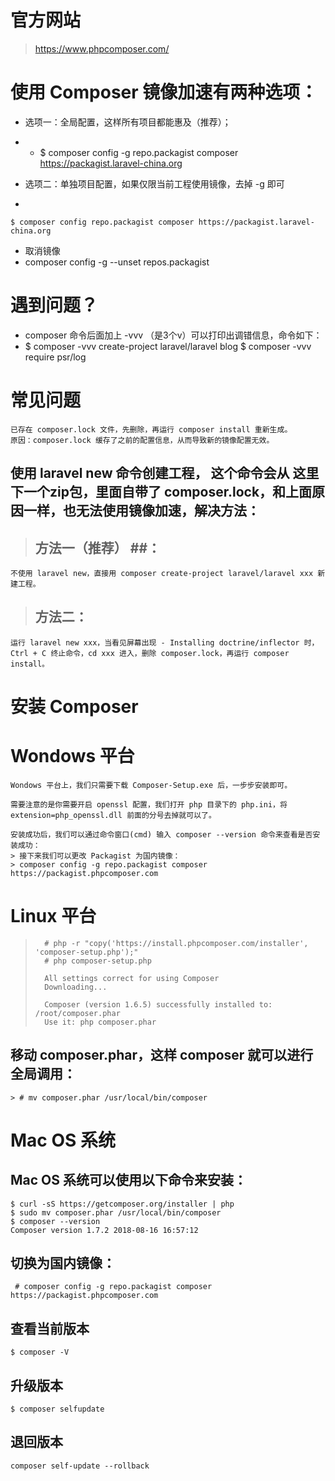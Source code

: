 # 官方网站 #
> https://www.phpcomposer.com/

# 使用 Composer 镜像加速有两种选项： #

- 选项一：全局配置，这样所有项目都能惠及（推荐）；
- 
 	- $ composer config -g repo.packagist composer https://packagist.laravel-china.org
 	
- 选项二：单独项目配置，如果仅限当前工程使用镜像，去掉 -g 即可
-
	
	$ composer config repo.packagist composer https://packagist.laravel-china.org

- 取消镜像
-
	composer config -g --unset repos.packagist

# 遇到问题？ #
 
- composer 命令后面加上 -vvv （是3个v）可以打印出调错信息，命令如下：
- 
	$ composer -vvv create-project laravel/laravel blog
	$ composer -vvv require psr/log

# 常见问题 #
	已存在 composer.lock 文件，先删除，再运行 composer install 重新生成。
	原因：composer.lock 缓存了之前的配置信息，从而导致新的镜像配置无效。

## 使用 laravel new 命令创建工程， 这个命令会从 这里 下一个zip包，里面自带了 composer.lock，和上面原因一样，也无法使用镜像加速，解决方法： ##
> ## 方法一（推荐） ##：
	不使用 laravel new，直接用 composer create-project laravel/laravel xxx 新建工程。

> ## 方法二： ##
	运行 laravel new xxx，当看见屏幕出现 - Installing doctrine/inflector 时，
	Ctrl + C 终止命令，cd xxx 进入，删除 composer.lock，再运行 composer install。


# 安装 Composer #

# Wondows 平台 #
	Wondows 平台上，我们只需要下载 Composer-Setup.exe 后，一步步安装即可。
	
	需要注意的是你需要开启 openssl 配置，我们打开 php 目录下的 php.ini，将 extension=php_openssl.dll 前面的分号去掉就可以了。

	安装成功后，我们可以通过命令窗口(cmd) 输入 composer --version 命令来查看是否安装成功：
	> 接下来我们可以更改 Packagist 为国内镜像：
	> composer config -g repo.packagist composer https://packagist.phpcomposer.com

# Linux 平台 #
>     
>     	# php -r "copy('https://install.phpcomposer.com/installer', 'composer-setup.php');"
>     	# php composer-setup.php
>     	
>     	All settings correct for using Composer
>     	Downloading...
>     	
>     	Composer (version 1.6.5) successfully installed to: /root/composer.phar
>     	Use it: php composer.phar
>      	
 ## 移动 composer.phar，这样 composer 就可以进行全局调用： ##

	> # mv composer.phar /usr/local/bin/composer

# Mac OS 系统 #
## Mac OS 系统可以使用以下命令来安装： ##

	$ curl -sS https://getcomposer.org/installer | php
	$ sudo mv composer.phar /usr/local/bin/composer
	$ composer --version
	Composer version 1.7.2 2018-08-16 16:57:12
##  切换为国内镜像： ##
	 # composer config -g repo.packagist composer https://packagist.phpcomposer.com
## 查看当前版本 ##
	$ composer -V
## 升级版本 ##
	$ composer selfupdate
## 退回版本 ##
	composer self-update --rollback